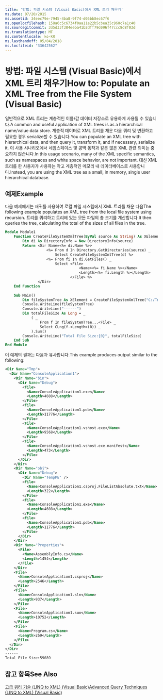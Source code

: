 ```yaml
---
title: '방법: 파일 시스템 (Visual Basic)에서 XML 트리 채우기'
ms.date: 07/20/2015
ms.assetid: 34eec79e-7945-4ba8-9f74-d05bb8ec67f6
ms.openlocfilehash: 158a6c5c6734f0aa11e22b5cbea35c960c7a1c40
ms.sourcegitcommit: 3d5d33f384eeba41b2dff79d096f47ccc8d8f03d
ms.translationtype: MT
ms.contentlocale: ko-KR
ms.lasthandoff: 05/04/2018
ms.locfileid: "33642562"
---
```

# <a name="how-to-populate-an-xml-tree-from-the-file-system-visual-basic"></a><span data-ttu-id="0b32e-102">방법: 파일 시스템 (Visual Basic)에서 XML 트리 채우기</span><span class="sxs-lookup"><span data-stu-id="0b32e-102">How to: Populate an XML Tree from the File System (Visual Basic)</span></span>
<span data-ttu-id="0b32e-103">일반적으로 XML 트리는 계층적인 이름/값 데이터 저장소로 유용하게 사용될 수 있습니다.</span><span class="sxs-lookup"><span data-stu-id="0b32e-103">A common and useful application of XML trees is as a hierarchical name/value data store.</span></span> <span data-ttu-id="0b32e-104">계층적 데이터로 XML 트리를 채운 다음 쿼리 및 변환하고 필요한 경우 serialize할 수 있습니다.</span><span class="sxs-lookup"><span data-stu-id="0b32e-104">You can populate an XML tree with hierarchical data, and then query it, transform it, and if necessary, serialize it.</span></span> <span data-ttu-id="0b32e-105">이 사용 시나리오에서 네임스페이스 및 공백 동작과 같은 많은 XML 관련 의미는 중요하지 않습니다.</span><span class="sxs-lookup"><span data-stu-id="0b32e-105">In this usage scenario, many of the XML specific semantics, such as namespaces and white space behavior, are not important.</span></span> <span data-ttu-id="0b32e-106">대신 XML 트리를 한 사용자가 사용하는 작고 계층적인 메모리 내 데이터베이스로 사용합니다.</span><span class="sxs-lookup"><span data-stu-id="0b32e-106">Instead, you are using the XML tree as a small, in memory, single user hierarchical database.</span></span>  
  
## <a name="example"></a><span data-ttu-id="0b32e-107">예제</span><span class="sxs-lookup"><span data-stu-id="0b32e-107">Example</span></span>  
 <span data-ttu-id="0b32e-108">다음 예제에서는 재귀를 사용하여 로컬 파일 시스템에서 XML 트리를 채운 다음</span><span class="sxs-lookup"><span data-stu-id="0b32e-108">The following example populates an XML tree from the local file system using recursion.</span></span> <span data-ttu-id="0b32e-109">트리를 쿼리하고 트리에 있는 모든 파일의 총 크기를 계산합니다.</span><span class="sxs-lookup"><span data-stu-id="0b32e-109">It then queries the tree, calculating the total of the sizes of all files in the tree.</span></span>  
  
```vb  
Module Module1  
    Function CreateFileSystemXmlTree(ByVal source As String) As XElement  
        Dim di As DirectoryInfo = New DirectoryInfo(source)  
        Return <Dir Name=<%= di.Name %>>  
                   <%= From d In Directory.GetDirectories(source) _  
                       Select CreateFileSystemXmlTree(d) %>  
                   <%= From fi In di.GetFiles() _  
                       Select <File>  
                                  <Name><%= fi.Name %></Name>  
                                  <Length><%= fi.Length %></Length>  
                              </File> %>  
               </Dir>  
    End Function  
  
    Sub Main()  
        Dim fileSystemTree As XElement = CreateFileSystemXmlTree("C:/Tmp")  
        Console.WriteLine(fileSystemTree)  
        Console.WriteLine("------")  
        Dim totalFileSize As Long = _  
            ( _  
                From f In fileSystemTree...<File> _  
                Select CLng(f.<Length>(0)) _  
            ).Sum()  
        Console.WriteLine("Total File Size:{0}", totalFileSize)  
    End Sub  
End Module  
```  
  
 <span data-ttu-id="0b32e-110">이 예제의 결과는 다음과 유사합니다.</span><span class="sxs-lookup"><span data-stu-id="0b32e-110">This example produces output similar to the following:</span></span>  
  
```xml  
<Dir Name="Tmp">  
  <Dir Name="ConsoleApplication1">  
    <Dir Name="bin">  
      <Dir Name="Debug">  
        <File>  
          <Name>ConsoleApplication1.exe</Name>  
          <Length>4608</Length>  
        </File>  
        <File>  
          <Name>ConsoleApplication1.pdb</Name>  
          <Length>11776</Length>  
        </File>  
        <File>  
          <Name>ConsoleApplication1.vshost.exe</Name>  
          <Length>9568</Length>  
        </File>  
        <File>  
          <Name>ConsoleApplication1.vshost.exe.manifest</Name>  
          <Length>473</Length>  
        </File>  
      </Dir>  
    </Dir>  
    <Dir Name="obj">  
      <Dir Name="Debug">  
        <Dir Name="TempPE" />  
        <File>  
          <Name>ConsoleApplication1.csproj.FileListAbsolute.txt</Name>  
          <Length>322</Length>  
        </File>  
        <File>  
          <Name>ConsoleApplication1.exe</Name>  
          <Length>4608</Length>  
        </File>  
        <File>  
          <Name>ConsoleApplication1.pdb</Name>  
          <Length>11776</Length>  
        </File>  
      </Dir>  
    </Dir>  
    <Dir Name="Properties">  
      <File>  
        <Name>AssemblyInfo.cs</Name>  
        <Length>1454</Length>  
      </File>  
    </Dir>  
    <File>  
      <Name>ConsoleApplication1.csproj</Name>  
      <Length>2546</Length>  
    </File>  
    <File>  
      <Name>ConsoleApplication1.sln</Name>  
      <Length>937</Length>  
    </File>  
    <File>  
      <Name>ConsoleApplication1.suo</Name>  
      <Length>10752</Length>  
    </File>  
    <File>  
      <Name>Program.cs</Name>  
      <Length>269</Length>  
    </File>  
  </Dir>  
</Dir>  
------  
Total File Size:59089  
```  
  
## <a name="see-also"></a><span data-ttu-id="0b32e-111">참고 항목</span><span class="sxs-lookup"><span data-stu-id="0b32e-111">See Also</span></span>  
 [<span data-ttu-id="0b32e-112">고급 쿼리 기술 (LINQ to XML) (Visual Basic)</span><span class="sxs-lookup"><span data-stu-id="0b32e-112">Advanced Query Techniques (LINQ to XML) (Visual Basic)</span></span>](../../../../visual-basic/programming-guide/concepts/linq/advanced-query-techniques-linq-to-xml.md)
